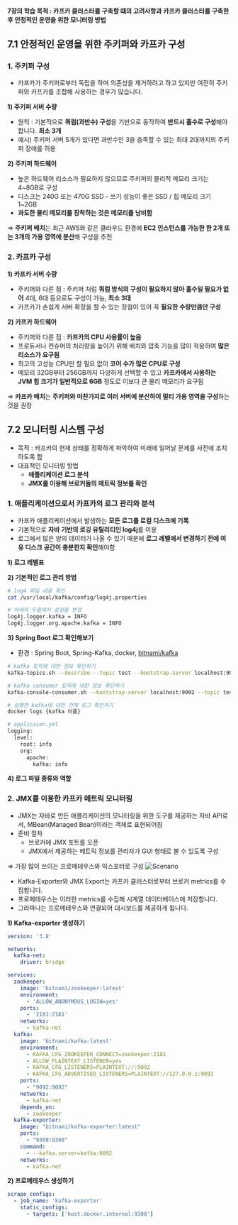 #### 7장의 학습 목적 : 카프카 클러스터를 구축할 떄의 고려사항과 카프카 클러스터를 구축한 후 안정적인 운영을 위한 모니터링 방법

## 7.1 안정적인 운영을 위한 주키퍼와 카프카 구성

### 1. 주키퍼 구성

- 카프카가 주키퍼로부터 독립을 하며 의존성을 제거하려고 하고 있지만 여전히 주키퍼와 카프카를 조합해 사용하는 경우가 많습니다.

**1) 주키퍼 서버 수량**

- 원칙 : 기본적으로 **쿼럼(과반수) 구성**을 기반으로 동작하여 **반드시 홀수로 구성**해야 합니다. **최소 3개**
- 예시) 주키퍼 서버 5개가 있다면 과반수인 3을 충족할 수 있는 최대 2대까지의 주키퍼 장애를 허용

**2) 주키퍼 하드웨어**

- 높은 하드웨어 리소스가 필요하지 않으므로 주키퍼의 물리적 메모리 크기는 4~8GB로 구성
- 디스크는 240G 또는 470G SSD - 쓰기 성능이 좋은 SSD / 힙 메모리 크기 1~2GB
- **과도한 물리 메모리를 장착하는 것은 메모리를 낭비함**

⇒ **주키퍼 배치**는 최근 AWS와 같은 클라우드 환경에 **EC2 인스턴스를 가능한 한 2개 또는 3개의 가용 영역에 분산**해 구성을 추천

### 2. 카프카 구성

**1) 카프카 서버 수량**

- 주키퍼와 다른 점 : 주키퍼 처럼 **쿼럼 방식의 구성이 필요하지 않아 홀수일 필요가 없어** 4대, 6대 등으로도 구성이 가능, **최소 3대**
- 카프카가 손쉽게 서버 확장을 할 수 있는 장점이 있어 꼭 **필요한 수량만큼만 구성**

**2) 카프카 하드웨어**

- 주키퍼와 다른 점 : **카프카의 CPU 사용률이 높음**
- 프로듀서나 컨슈머의 처리량을 높이기 위해 배치와 압축 기능을 많이 적용하여 **많은 리소스가 요구됨**
- 최고의 고성능 CPU만 할 필요 없이 **코어 수가 많은 CPU로 구성**
- 메모리 32GB부터 256GB까지 다양하게 선택할 수 있고 **카프카에서 사용하는 JVM 힙 크기가 일반적으로 6GB** 정도로 이보다 큰 물리 메모리가 요구됨

⇒ **카프카 배치**는 **주키퍼와 마찬가지로 여러 서버에 분산하여 멀티 가용 영역을 구성**하는 것을 권장

## 7.2 모니터링 시스템 구성

- 목적 : 카프카의 현재 상태를 정확하게 파악하여 미래에 일어날 문제를 사전에 조치하도록 함
- 대표적인 모니터링 방법
    - **애플리케이션 로그 분석**
    - **JMX를 이용해 브로커들의 메트릭 정보를 확인**

### 1. 애플리케이션으로서 카프카의 로그 관리와 분석

- 카프카 애플리케이션에서 발생하는 **모든 로그를 로컬 디스크에 기록**
- 기본적으로 **자바 기반의 로깅 유틸리티인 log4j**를 이용
- 로그에서 많은 양의 데이터가 나올 수 있기 때문에 **로그 레벨에서 변경하기 전에 여유 디스크 공간이 충분한지 확인**해야함

**1) 로그 레벨표**

**2) 기본적인 로그 관리 방법**

```bash
# log4 파일 내용 확인
cat /usr/local/kafka/config/log4j.properties

# 아래의 두줄에서 설정을 변경
log4j.logger.kafka = INFO
log4j.logger.org.apache.kafka = INFO
```

**3) Spring Boot 로그 확인해보기**

- 환경 : Spring Boot, Spring-Kafka, docker, [bitnami/kafka](https://github.com/bitnami/bitnami-docker-kafka)

```bash
# kafka 토픽에 대한 정보 확인하기
kafka-topics.sh --describe --topic test --bootstrap-server localhost:9092

# kafka consumer 토픽에 대한 정보 확인하기
kafka-console-consumer.sh --bootstrap-server localhost:9092 --topic test

# 실행한 kafka에 대한 전체 로그 확인하기
docker logs {kafka 이름}

# applicaion.yml
logging:
  level:
    root: info
    org:
      apache:
        kafka: info
```

**4) 로그 파일 종류와 역할**

### 2. JMX를 이용한 카프카 메트릭 모니터링

- JMX는 자바로 만든 애플리케이션의 모니터링을 위한 도구를 제공하는 자바 API로서, MBean(Managed Bean)이라는 객체로 표현되어짐
- 준비 절차
    - 브로커에 JMX 포트를 오픈
    - JMX에서 제공하는 메트릭 정보를 관리자가 GUI 형태로 볼 수 있도록 구성

⇒ 가장 많이 쓰이는 프로메테우스와 익스포터로 구성
![Scenario](https://user-images.githubusercontent.com/55049159/170257194-0edf1a6a-b7d9-4a1f-a692-7ed18f4f82f6.png)


- Kafka-Exporter와 JMX Export는 카프카 클러스터로부터 브로커 metrics를 수집합니다.
- 프로메테우스는 이러한 metrics를 수집해 시계열 데이터베이스에 저장합니다.
- 그라파나는 프로메테우스와 연결되어 대시보드를 제공하게 됩니다.

**1) Kafka-exporter 생성하기**

```yaml
version: '3.8'

networks:
  kafka-net:
    driver: bridge

services:
  zookeeper:
    image: 'bitnami/zookeeper:latest'
    environment:
      - 'ALLOW_ANONYMOUS_LOGIN=yes'
    ports:
      - '2181:2181'
    networks:
      - kafka-net
  kafka:
    image: 'bitnami/kafka:latest'
    environment:
      - KAFKA_CFG_ZOOKEEPER_CONNECT=zookeeper:2181
      - ALLOW_PLAINTEXT_LISTENER=yes
      - KAFKA_CFG_LISTENERS=PLAINTEXT://:9092
      - KAFKA_CFG_ADVERTISED_LISTENERS=PLAINTEXT://127.0.0.1:9092
    ports:
      - "9092:9092"
    networks:
      - kafka-net
    depends_on:
      - zookeeper
  kafka-exporter:
    image: "bitnami/kafka-exporter:latest"
    ports:
      - "9308:9308"
    command:
      - --kafka.server=kafka:9092
    networks:
      - kafka-net
```

**2) 프로메테우스 생성하기**
```yaml
scrape_configs:
  - job_name: 'kafka-exporter'
    static_configs:
      - targets: ['host.docker.internal:9308']
```

